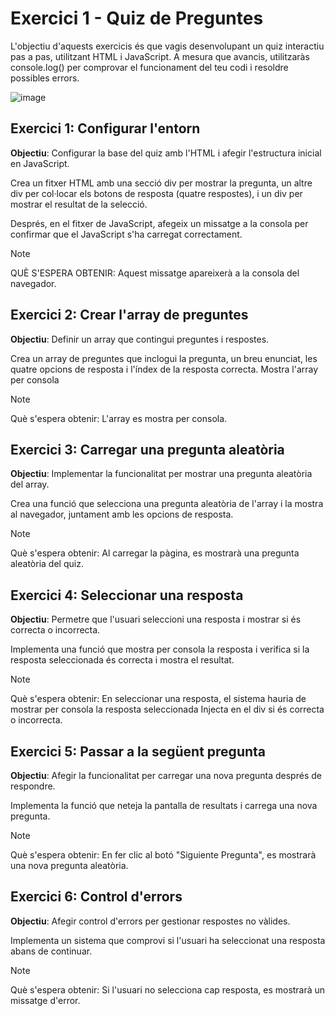 # Exercici 1 - Quiz de Preguntes

L'objectiu d'aquests exercicis és que vagis desenvolupant un quiz interactiu pas a pas, utilitzant HTML i JavaScript. A mesura que avancis, utilitzaràs console.log() per comprovar el funcionament del teu codi i resoldre possibles errors.

![image](https://github.com/user-attachments/assets/9650a086-201c-4ef4-983e-cc997dfff773)


## **Exercici 1: Configurar l'entorn**
**Objectiu**: Configurar la base del quiz amb l'HTML i afegir l'estructura inicial en JavaScript.

Crea un fitxer HTML amb una secció div per mostrar la pregunta, un altre div per col·locar els botons de resposta (quatre respostes), i un div per mostrar el resultat de la selecció.

Després, en el fitxer de JavaScript, afegeix un missatge a la consola per confirmar que el JavaScript s'ha carregat correctament.

>[!NOTE]
   > QUÈ S'ESPERA OBTENIR: 
   >Aquest missatge apareixerà a la consola del navegador.

## **Exercici 2: Crear l'array de preguntes**
**Objectiu**: Definir un array que contingui preguntes i respostes.

Crea un array de preguntes que inclogui la pregunta, un breu enunciat, les quatre opcions de resposta i l'índex de la resposta correcta. Mostra l'array per consola

>[!NOTE]
   >Què s'espera obtenir: 
   >L'array es mostra per consola.

## **Exercici 3: Carregar una pregunta aleatòria**
**Objectiu**: Implementar la funcionalitat per mostrar una pregunta aleatòria del array.

Crea una funció que selecciona una pregunta aleatòria de l'array i la mostra al navegador, juntament amb les opcions de resposta.

>[!NOTE]
>Què s'espera obtenir: 
  >Al carregar la pàgina, es mostrarà una pregunta aleatòria del quiz.

## **Exercici 4: Seleccionar una resposta**
**Objectiu**: Permetre que l'usuari seleccioni una resposta i mostrar si és correcta o incorrecta.

Implementa una funció que mostra per consola la resposta i verifica si la resposta seleccionada és correcta i mostra el resultat.

>[!NOTE]
>Què s'espera obtenir: 
  >En seleccionar una resposta, el sistema hauria de mostrar per consola la resposta seleccionada
   >Injecta en el div si és correcta o incorrecta.

## **Exercici 5: Passar a la següent pregunta**
**Objectiu**: Afegir la funcionalitat per carregar una nova pregunta després de respondre.

Implementa la funció que neteja la pantalla de resultats i carrega una nova pregunta.

>[!NOTE]
>Què s'espera obtenir: 
  >En fer clic al botó "Siguiente Pregunta", es mostrarà una nova pregunta aleatòria.

## **Exercici 6: Control d'errors**
**Objectiu**: Afegir control d'errors per gestionar respostes no vàlides.

Implementa un sistema que comprovi si l'usuari ha seleccionat una resposta abans de continuar.

>[!NOTE]
>Què s'espera obtenir: 
  >Si l'usuari no selecciona cap resposta, es mostrarà un missatge d'error.
